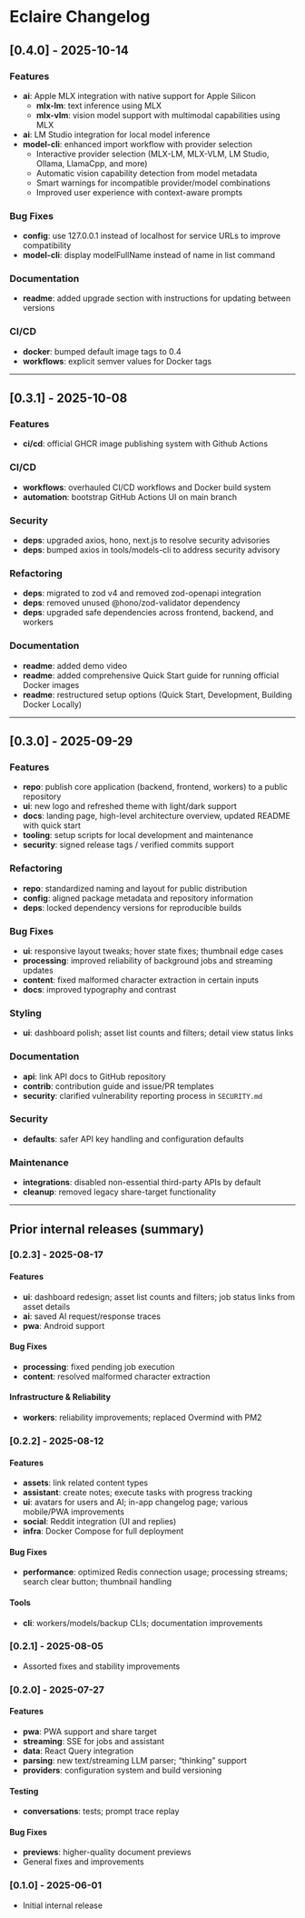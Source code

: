 # Eclaire Changelog

## [0.4.0] - 2025-10-14
### Features
- **ai**: Apple MLX integration with native support for Apple Silicon
  - **mlx-lm**: text inference using MLX
  - **mlx-vlm**: vision model support with multimodal capabilities using MLX
- **ai**: LM Studio integration for local model inference
- **model-cli**: enhanced import workflow with provider selection
  - Interactive provider selection (MLX-LM, MLX-VLM, LM Studio, Ollama, LlamaCpp, and more)
  - Automatic vision capability detection from model metadata
  - Smart warnings for incompatible provider/model combinations
  - Improved user experience with context-aware prompts

### Bug Fixes
- **config**: use 127.0.0.1 instead of localhost for service URLs to improve compatibility
- **model-cli**: display modelFullName instead of name in list command

### Documentation
- **readme**: added upgrade section with instructions for updating between versions

### CI/CD
- **docker**: bumped default image tags to 0.4
- **workflows**: explicit semver values for Docker tags

---

## [0.3.1] - 2025-10-08
### Features
- **ci/cd**: official GHCR image publishing system with Github Actions

### CI/CD
- **workflows**: overhauled CI/CD workflows and Docker build system
- **automation**: bootstrap GitHub Actions UI on main branch

### Security
- **deps**: upgraded axios, hono, next.js to resolve security advisories
- **deps**: bumped axios in tools/models-cli to address security advisory

### Refactoring
- **deps**: migrated to zod v4 and removed zod-openapi integration
- **deps**: removed unused @hono/zod-validator dependency
- **deps**: upgraded safe dependencies across frontend, backend, and workers

### Documentation
- **readme**: added demo video
- **readme**: added comprehensive Quick Start guide for running official Docker images
- **readme**: restructured setup options (Quick Start, Development, Building Docker Locally)

---

## [0.3.0] - 2025-09-29
### Features
- **repo**: publish core application (backend, frontend, workers) to a public repository
- **ui**: new logo and refreshed theme with light/dark support
- **docs**: landing page, high-level architecture overview, updated README with quick start
- **tooling**: setup scripts for local development and maintenance
- **security**: signed release tags / verified commits support

### Refactoring
- **repo**: standardized naming and layout for public distribution
- **config**: aligned package metadata and repository information
- **deps**: locked dependency versions for reproducible builds

### Bug Fixes
- **ui**: responsive layout tweaks; hover state fixes; thumbnail edge cases
- **processing**: improved reliability of background jobs and streaming updates
- **content**: fixed malformed character extraction in certain inputs
- **docs**: improved typography and contrast

### Styling
- **ui**: dashboard polish; asset list counts and filters; detail view status links

### Documentation
- **api**: link API docs to GitHub repository
- **contrib**: contribution guide and issue/PR templates
- **security**: clarified vulnerability reporting process in `SECURITY.md`

### Security
- **defaults**: safer API key handling and configuration defaults

### Maintenance
- **integrations**: disabled non-essential third-party APIs by default
- **cleanup**: removed legacy share-target functionality

---

## Prior internal releases (summary)

### [0.2.3] - 2025-08-17
#### Features
- **ui**: dashboard redesign; asset list counts and filters; job status links from asset details
- **ai**: saved AI request/response traces
- **pwa**: Android support
#### Bug Fixes
- **processing**: fixed pending job execution
- **content**: resolved malformed character extraction
#### Infrastructure & Reliability
- **workers**: reliability improvements; replaced Overmind with PM2

### [0.2.2] - 2025-08-12
#### Features
- **assets**: link related content types
- **assistant**: create notes; execute tasks with progress tracking
- **ui**: avatars for users and AI; in-app changelog page; various mobile/PWA improvements
- **social**: Reddit integration (UI and replies)
- **infra**: Docker Compose for full deployment
#### Bug Fixes
- **performance**: optimized Redis connection usage; processing streams; search clear button; thumbnail handling
#### Tools
- **cli**: workers/models/backup CLIs; documentation improvements

### [0.2.1] - 2025-08-05
- Assorted fixes and stability improvements

### [0.2.0] - 2025-07-27
#### Features
- **pwa**: PWA support and share target
- **streaming**: SSE for jobs and assistant
- **data**: React Query integration
- **parsing**: new text/streaming LLM parser; “thinking” support
- **providers**: configuration system and build versioning
#### Testing
- **conversations**: tests; prompt trace replay
#### Bug Fixes
- **previews**: higher-quality document previews
- General fixes and improvements

### [0.1.0] - 2025-06-01
- Initial internal release
